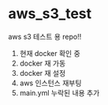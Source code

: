 # aws_s3_test
aws s3 테스트 용 repo!!

1. 현재 docker 확인 중
2. docker 재 가동
3. docker 재 설정
4. aws 인스턴스 재부팅
5. main.yml 누락된 내용 추가
